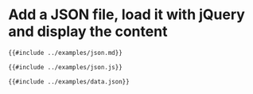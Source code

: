 # Add a JSON file, load it with jQuery and display the content

```markdown
{{#include ../examples/json.md}}
```

```markdown
{{#include ../examples/json.js}}
```

```markdown
{{#include ../examples/data.json}}
```



